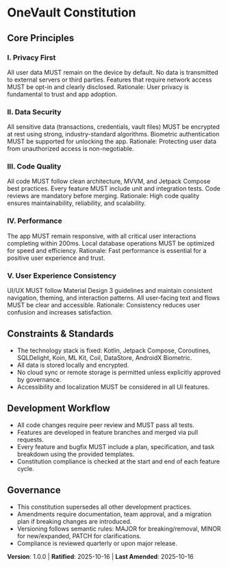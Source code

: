 <!--
Sync Impact Report
- Version change: 0.0.0 → 1.0.0
- Modified principles: All (template → concrete)
- Added sections: Constraints, Development Workflow
- Removed sections: None
- Templates requiring updates: plan-template.md (✅), spec-template.md (✅), tasks-template.md (✅)
- Follow-up TODOs: TODO(RATIFICATION_DATE): Original adoption date unknown, set to today
-->

# OneVault Constitution

## Core Principles

### I. Privacy First
All user data MUST remain on the device by default. No data is transmitted to external servers or third parties. Features that require network access MUST be opt-in and clearly disclosed. Rationale: User privacy is fundamental to trust and app adoption.

### II. Data Security
All sensitive data (transactions, credentials, vault files) MUST be encrypted at rest using strong, industry-standard algorithms. Biometric authentication MUST be supported for unlocking the app. Rationale: Protecting user data from unauthorized access is non-negotiable.

### III. Code Quality
All code MUST follow clean architecture, MVVM, and Jetpack Compose best practices. Every feature MUST include unit and integration tests. Code reviews are mandatory before merging. Rationale: High code quality ensures maintainability, reliability, and scalability.

### IV. Performance
The app MUST remain responsive, with all critical user interactions completing within 200ms. Local database operations MUST be optimized for speed and efficiency. Rationale: Fast performance is essential for a positive user experience and trust.

### V. User Experience Consistency
UI/UX MUST follow Material Design 3 guidelines and maintain consistent navigation, theming, and interaction patterns. All user-facing text and flows MUST be clear and accessible. Rationale: Consistency reduces user confusion and increases satisfaction.

## Constraints & Standards
- The technology stack is fixed: Kotlin, Jetpack Compose, Coroutines, SQLDelight, Koin, ML Kit, Coil, DataStore, AndroidX Biometric.
- All data is stored locally and encrypted.
- No cloud sync or remote storage is permitted unless explicitly approved by governance.
- Accessibility and localization MUST be considered in all UI features.

## Development Workflow
- All code changes require peer review and MUST pass all tests.
- Features are developed in feature branches and merged via pull requests.
- Every feature and bugfix MUST include a plan, specification, and task breakdown using the provided templates.
- Constitution compliance is checked at the start and end of each feature cycle.

## Governance
- This constitution supersedes all other development practices.
- Amendments require documentation, team approval, and a migration plan if breaking changes are introduced.
- Versioning follows semantic rules: MAJOR for breaking/removal, MINOR for new/expanded, PATCH for clarifications.
- Compliance is reviewed quarterly or upon major release.

**Version**: 1.0.0 | **Ratified**: 2025-10-16 | **Last Amended**: 2025-10-16
